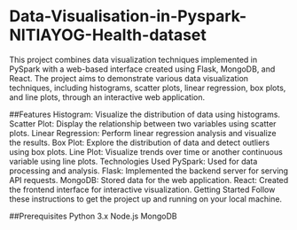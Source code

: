 # Data-Visualisation-in-Pyspark-NITIAYOG-Health-dataset
This project combines data visualization techniques implemented in PySpark with a web-based interface created using Flask, MongoDB, and React. The project aims to demonstrate various data visualization techniques, including histograms, scatter plots, linear regression, box plots, and line plots, through an interactive web application.

##Features
Histogram: Visualize the distribution of data using histograms.
Scatter Plot: Display the relationship between two variables using scatter plots.
Linear Regression: Perform linear regression analysis and visualize the results.
Box Plot: Explore the distribution of data and detect outliers using box plots.
Line Plot: Visualize trends over time or another continuous variable using line plots.
Technologies Used
PySpark: Used for data processing and analysis.
Flask: Implemented the backend server for serving API requests.
MongoDB: Stored data for the web application.
React: Created the frontend interface for interactive visualization.
Getting Started
Follow these instructions to get the project up and running on your local machine.

##Prerequisites
Python 3.x
Node.js
MongoDB
